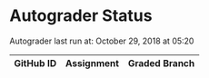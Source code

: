 # Autograder Status
Autograder last run at: October 29, 2018 at 05:20

| GitHub ID | Assignment | Graded Branch |
|-----------|------------|---------------|
